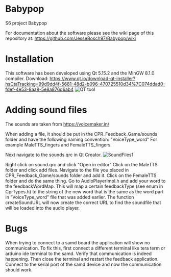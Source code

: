# Babypop
S6 project Babypop

For documentation about the software please see the wiki page of this repository at:
https://github.com/JesseBosch97/Babypop/wiki

# Installation
This software has been developed using Qt 5.15.2 and the MinGW 8.1.0 compiler. 
Download: https://www.qt.io/download-qt-installer?hsCtaTracking=99d9dd4f-5681-48d2-b096-470725510d34%7C074ddad0-fdef-4e53-8aa8-5e8a876d6ab4
![QT tool](https://user-images.githubusercontent.com/78701533/175053143-bcdb167d-bf5b-44c8-baa2-8e04e83a7112.PNG)




# Adding sound files

The sounds are taken from https://voicemaker.in/

When adding a file, it should be put in the CPR_Feedback_Game/sounds folder and have the following naming convention: "VoiceType_word"
For example MaleTTS_fingers and FemaleTTS_fingers.

Next navigate to the sounds.qrc in Qt Creator.
![SoundFiles1](https://user-images.githubusercontent.com/78701533/175053088-8645ab39-064a-45cb-a943-948131d1d8d6.PNG)



Right click on sound.qrc and click "Open in editor"
Click on the MaleTTS folder and click add files. Navigate to the file you placed in CPR_Feedback_Game/sounds folder and add it.
Click on the FemaleTTS folder and do the same thing.
Go to AudioPlayerImpl.h and add your word to the feedbackWordMap. This will map a certain feedbackType (see enum in CprTypes.h) to the string of the new word that is the same
as the word part in "VoiceType_word" file that was added earlier. The function createSoundURL will now create the correct URL to find the soundfile that will be loaded
into the audio player.



# Bugs
When trying to connect to a samd board the application will show no communication. 
To fix this, first connect a different terminal like tera term or arduino ide terminal to the samd. 
Verify that communication is indeed happening. Then close the terminal and restart the feedback application. 
Connect to the serial port of the samd device and now the communication should work.



